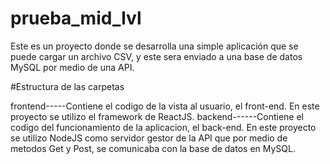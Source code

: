 # prueba_mid_lvl
Este es un proyecto donde se desarrolla una simple aplicación que se puede cargar un archivo CSV, y este sera enviado a una base de datos MySQL por medio de una API.

#Estructura de las carpetas

frontend-----Contiene el codigo de la vista al usuario, el front-end. En este proyecto se utilizo el framework de ReactJS.
backend------Contiene el codigo del funcionamiento de la aplicacion, el back-end. En este proyecto se utilizo NodeJS como servidor gestor de la API que por medio de                  metodos Get y Post, se comunicaba con la base de datos en MySQL.



